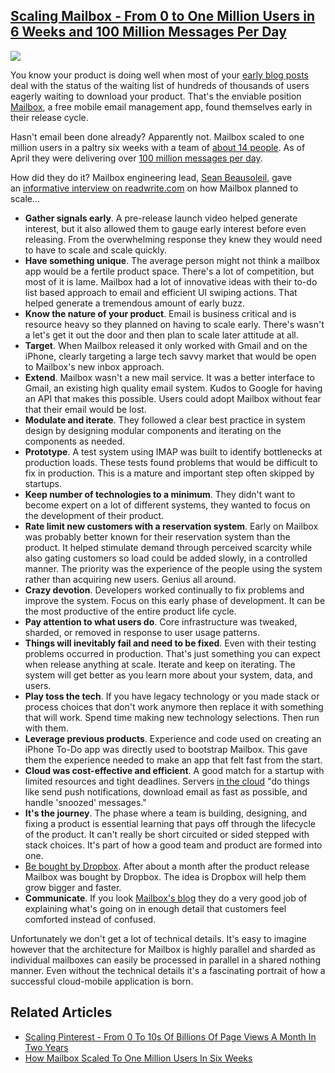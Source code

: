## [Scaling Mailbox - From 0 to One Million Users in 6 Weeks and 100 Million Messages Per Day](/blog/2013/6/18/scaling-mailbox-from-0-to-one-million-users-in-6-weeks-and-1.html)

    

    

![](http://farm4.staticflickr.com/3767/9072919945_5e8fe045d3.jpg)

You know your product is doing well when most of your [early blog posts](http://www.mailboxapp.com/blog/) deal with the status of the waiting list of hundreds of thousands of users eagerly waiting to download your product. That's the enviable position [Mailbox](http://www.mailboxapp.com/), a free mobile email management app, found themselves early in their release cycle. 

Hasn't email been done already? Apparently not. Mailbox scaled to one million users in a paltry six weeks with a team of [about 14 people](http://www.mailboxapp.com/blog/?p=1#to-grow-even-faster-mailbox-is-joining-dropbox). As of April they were delivering over [100 million messages per day](http://www.mailboxapp.com/blog/?p=1#mailbox-now-available-without-the-wait).

How did they do it? Mailbox engineering lead, [Sean Beausoleil](https://twitter.com/SeanBeaus), gave an [informative interview on readwrite.com](http://readwrite.com/2013/06/05/from-0-to-1-million-users-in-six-weeks-how-mailbox-planned-for-scale) on how Mailbox planned to scale... 

*   **Gather signals early**. A pre-release launch video helped generate interest, but it also allowed them to gauge early interest before even releasing. From the overwhelming response they knew they would need to have to scale and scale quickly. 
*   **Have something unique**. The average person might not think a mailbox app would be a fertile product space. There's a lot of competition, but most of it is lame. Mailbox had a lot of innovative ideas with their to-do list based approach to email and efficient UI swiping actions. That helped generate a tremendous amount of early buzz.
*   **Know the nature of your product**. Email is business critical and is resource heavy so they planned on having to scale early. There's wasn't a let's get it out the door and then plan to scale later attitude at all.
*   **Target**. When Mailbox released it only worked with Gmail and on the iPhone, clearly targeting a large tech savvy market that would be open to Mailbox's new inbox approach.
*   **Extend**. Mailbox wasn't a new mail service. It was a better interface to Gmail, an existing high quality email system. Kudos to Google for having an API that makes this possible. Users could adopt Mailbox without fear that their email would be lost.
*   **Modulate and iterate**. They followed a clear best practice in system design by designing modular components and iterating on the components as needed.
*   **Prototype**. A test system using IMAP was built to identify bottlenecks at production loads. These tests found problems that would be difficult to fix in production. This is a mature and important step often skipped by startups. 
*   **Keep number of technologies to a minimum**. They didn't want to become expert on a lot of different systems, they wanted to focus on the development of their product. 
*   **Rate limit new customers with a reservation system**. Early on Mailbox was probably better known for their reservation system than the product. It helped stimulate demand through perceived scarcity while also gating customers so load could be added slowly, in a controlled manner. The priority was the experience of the people using the system rather than acquiring new users. Genius all around. 
*   **Crazy devotion**. Developers worked continually to fix problems and improve the system. Focus on this early phase of development. It can be the most productive of the entire product life cycle.
*   **Pay attention to what users do**. Core infrastructure was tweaked, sharded, or removed in response to user usage patterns. 
*   **Things will inevitably fail and need to be fixed**. Even with their testing problems occurred in production. That's just something you can expect when release anything at scale. Iterate and keep on iterating. The system will get better as you learn more about your system, data, and users.
*   **Play toss the tech**. If you have legacy technology or you made stack or process choices that don't work anymore then replace it with something that will work. Spend time making new technology selections. Then run with them. 
*   **Leverage previous products**. Experience and code used on creating an iPhone To-Do app was directly used to bootstrap Mailbox. This gave them the experience needed to make an app that felt fast from the start.
*   **Cloud was cost-effective and efficient**. A good match for a startup with limited resources and tight deadlines. Servers [in the cloud](http://www.mailboxapp.com/blog/?p=2#were-ramping-up) "do things like send push notifications, download email as fast as possible, and handle 'snoozed' messages."
*   **It's the journey**. The phase where a team is building, designing, and fixing a product is essential learning that pays off through the lifecycle of the product. It can't really be short circuited or sided stepped with stack choices. It's part of how a good team and product are formed into one.  
*   [Be bought by Dropbox](http://www.mailboxapp.com/blog/?p=1#mailbox-now-available-without-the-wait). After about a month after the product release Mailbox was bought by Dropbox. The idea is Dropbox will help them grow bigger and faster.
*   **Communicate**. If you look [Mailbox's blog](http://www.mailboxapp.com/blog) they do a very good job of explaining what's going on in enough detail that customers feel comforted instead of confused.

Unfortunately we don't get a lot of technical details. It's easy to imagine however that the architecture for Mailbox is highly parallel and sharded as individual mailboxes can easily be processed in parallel in a shared nothing manner. Even without the technical details it's a fascinating portrait of how a successful cloud-mobile application is born.

## Related Articles

*   [Scaling Pinterest - From 0 To 10s Of Billions Of Page Views A Month In Two Years](http://highscalability.com/blog/2013/4/15/scaling-pinterest-from-0-to-10s-of-billions-of-page-views-a.html)
*   [How Mailbox Scaled To One Million Users In Six Weeks](http://readwrite.com/2013/06/05/from-0-to-1-million-users-in-six-weeks-how-mailbox-planned-for-scale) 

    